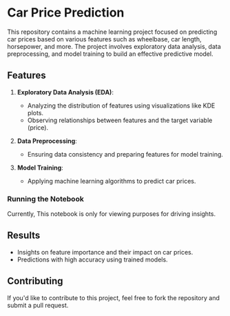 # Car Price Prediction

This repository contains a machine learning project focused on predicting car prices based on various features such as wheelbase, car length, horsepower, and more. The project involves exploratory data analysis, data preprocessing, and model training to build an effective predictive model.
## Features
1. **Exploratory Data Analysis (EDA)**:
   - Analyzing the distribution of features using visualizations like KDE plots.
   - Observing relationships between features and the target variable (price).

2. **Data Preprocessing**:
   - Ensuring data consistency and preparing features for model training.

3. **Model Training**:
   - Applying machine learning algorithms to predict car prices.

### Running the Notebook
Currently, This notebook is only for viewing purposes for driving insights.

## Results
- Insights on feature importance and their impact on car prices.
- Predictions with high accuracy using trained models.

## Contributing
If you'd like to contribute to this project, feel free to fork the repository and submit a pull request.


